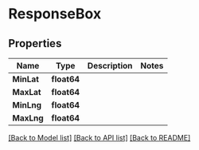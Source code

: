# ResponseBox

## Properties
Name | Type | Description | Notes
------------ | ------------- | ------------- | -------------
**MinLat** | **float64** |  | 
**MaxLat** | **float64** |  | 
**MinLng** | **float64** |  | 
**MaxLng** | **float64** |  | 

[[Back to Model list]](../README.md#documentation-for-models) [[Back to API list]](../README.md#documentation-for-api-endpoints) [[Back to README]](../README.md)


